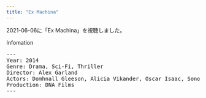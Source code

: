 ```yaml
---
title: "Ex Machina"
---
```

2021-06-06に「Ex Machina」を視聴しました。

Infomation
<pre>
---
Year: 2014
Genre: Drama, Sci-Fi, Thriller
Director: Alex Garland
Actors: Domhnall Gleeson, Alicia Vikander, Oscar Isaac, Sonoya Mizuno
Production: DNA Films
---
</pre>